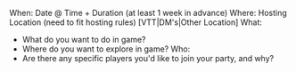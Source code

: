 When: Date @ Time + Duration (at least 1 week in advance)
Where: Hosting Location (need to fit hosting rules) [VTT|DM's|Other Location]
What:  
- What do you want to do in game?
- Where do you want to explore in game?
Who:
- Are there any specific players you'd like to join your party, and why?
